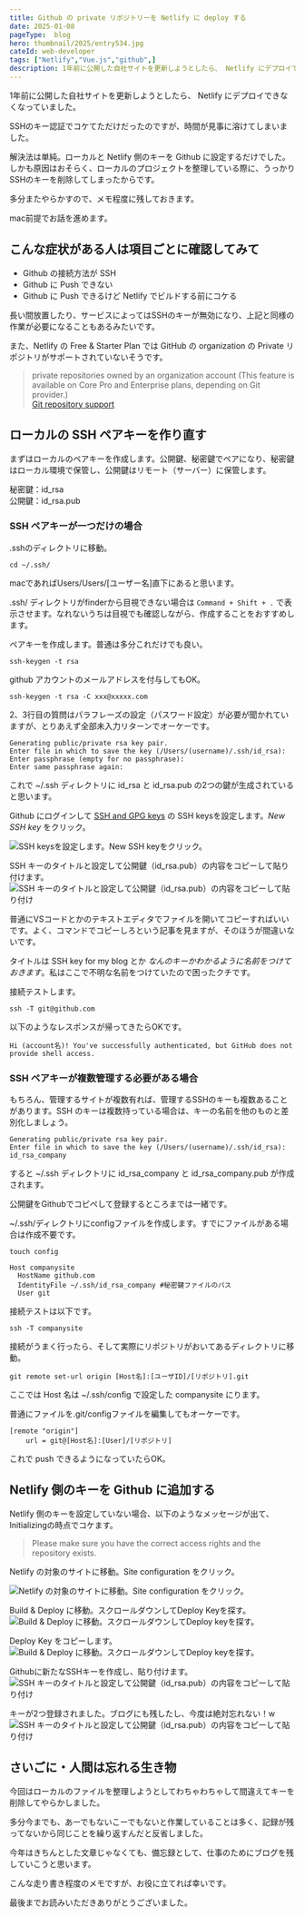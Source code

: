 ```yaml
---
title: Github の private リポジトリーを Netlify に deploy する
date: 2025-01-08
pageType:  blog
hero: thumbnail/2025/entry534.jpg
cateId: web-developer
tags: ["Netlify","Vue.js","github",]
description: 1年前に公開した自社サイトを更新しようとしたら、 Netlify にデプロイできなくなりました。ローカルと Netlify 側のキーを Github に設定するだけでした。順を追って手順を解説。
---
```

1年前に公開した自社サイトを更新しようとしたら、 Netlify にデプロイできなくなっていました。

SSHのキー認証でコケてただけだったのですが、時間が見事に溶けてしまいました。

解決法は単純。ローカルと Netlify 側のキーを Github に設定するだけでした。しかも原因はおそらく、ローカルのプロジェクトを整理している際に、うっかりSSHのキーを削除してしまったからです。

多分またやらかすので、メモ程度に残しておきます。

<prof></prof>

mac前提でお話を進めます。

## こんな症状がある人は項目ごとに確認してみて
* Github の接続方法が SSH
* Github に Push できない
* Github に Push できるけど Netlify でビルドする前にコケる

長い間放置したり、サービスによってはSSHのキーが無効になり、上記と同様の作業が必要になることもあるみたいです。

また、Netlify の Free & Starter Plan では GitHub の organization の Private リポジトリがサポートされていないそうです。

> private repositories owned by an organization account (This feature is available on Core Pro and Enterprise plans, depending on Git provider.)<br>
> [Git repository support](https://docs.netlify.com/git/overview/#git-repository-support)

## ローカルの SSH ペアキーを作り直す

まずはローカルのペアキーを作成します。公開鍵、秘密鍵でペアになり、秘密鍵はローカル環境で保管し、公開鍵はリモート（サーバー）に保管します。

秘密鍵：id_rsa<br>
公開鍵：id_rsa.pub

### SSH ペアキーが一つだけの場合
.sshのディレクトリに移動。

```shell:title=コマンド
cd ~/.ssh/
```
macであればUsers/Users/[ユーザー名]直下にあると思います。

.ssh/ ディレクトリがfinderから目視できない場合は `Command + Shift + .` で表示させます。なれないうちは目視でも確認しながら、作成することをおすすめします。

ペアキーを作成します。普通は多分これだけでも良い。

```shell:title=コマンド
ssh-keygen -t rsa
```

github アカウントのメールアドレスを付与してもOK。
```shell:title=コマンド
ssh-keygen -t rsa -C xxx@xxxxx.com
```
2、3行目の質問はパラフレーズの設定（パスワード設定）が必要か゚聞かれていますが、とりあえず全部未入力リターンでオーケーです。

```shell
Generating public/private rsa key pair.
Enter file in which to save the key (/Users/(username)/.ssh/id_rsa):
Enter passphrase (empty for no passphrase):
Enter same passphrase again:
```

これで ~/.ssh ディレクトリに id_rsa と id_rsa.pub の2つの鍵が生成されていると思います。

Github にログインして [SSH and GPG keys](https://github.com/settings/keys) の SSH keysを設定します。*New SSH key* をクリック。

![SSH keysを設定します。New SSH keyをクリック。](./images/01/entry534-2.jpg)

SSH キーのタイトルと設定して公開鍵（id_rsa.pub）の内容をコピーして貼り付けます。
![SSH キーのタイトルと設定して公開鍵（id_rsa.pub）の内容をコピーして貼り付け](./images/01/entry534-3.jpg)

普通にVSコードとかのテキストエディタでファイルを開いてコピーすればいいです。よく、コマンドでコピーしろという記事を見ますが、そのほうが間違いないです。

タイトルは SSH key for my blog とか *なんのキーかわかるように名前をつけておきます*。私はここで不明な名前をつけていたので困ったクチです。

接続テストします。
```shell:title=コマンド
ssh -T git@github.com
```
以下のようなレスポンスが帰ってきたらOKです。
```
Hi (account名)! You've successfully authenticated, but GitHub does not provide shell access.
```
### SSH ペアキーが複数管理する必要がある場合
もちろん、管理するサイトが複数有れば、管理するSSHのキーも複数あることがあります。SSH のキーは複数持っている場合は、キーの名前を他のものと差別化しましょう。

```shell
Generating public/private rsa key pair.
Enter file in which to save the key (/Users/(username)/.ssh/id_rsa): id_rsa_company
```

すると ~/.ssh ディレクトリに id_rsa_company と id_rsa_company.pub が作成されます。

公開鍵をGithubでコピペして登録するところまでは一緒です。

~/.ssh/ディレクトリにconfigファイルを作成します。すでにファイルがある場合は作成不要です。

```shell:title=コマンド
touch config
```

```md:title=config
Host companysite
  HostName github.com
  IdentityFile ~/.ssh/id_rsa_company #秘密鍵ファイルのパス
  User git
```
接続テストは以下です。
```shell:title=コマンド
ssh -T companysite
```
接続がうまく行ったら、そして実際にリポジトリがおいてあるディレクトリに移動。
```shell:title=コマンド
git remote set-url origin [Host名]:[ユーザID]/[リポジトリ].git
```
ここでは Host 名は ~/.ssh/config で設定した companysite にります。

普通にファイルを.git/configファイルを編集してもオーケーです。

```
[remote "origin"]
	url = git@[Host名]:[User]/[リポジトリ]
```
これで push できるようになっていたらOK。

## Netlify 側のキーを Github に追加する
Netlify 側のキーを設定していない場合、以下のようなメッセージが出て、Initializingの時点でコケます。

> Please make sure you have the correct access rights and the repository exists.

Netlify の対象のサイトに移動。Site configuration をクリック。 

![Netlify の対象のサイトに移動。Site configuration をクリック。 ](./images/01/entry534-1.jpg)

Build & Deploy に移動。スクロールダウンしてDeploy Keyを探す。
![Build & Deploy に移動。スクロールダウンしてDeploy keyを探す。 ](./images/01/entry534-4.jpg)

Deploy Key をコピーします。
![Build & Deploy に移動。スクロールダウンしてDeploy keyを探す。 ](./images/01/entry534-5.jpg)

Githubに新たなSSHキーを作成し、貼り付けます。
![SSH キーのタイトルと設定して公開鍵（id_rsa.pub）の内容をコピーして貼り付け](./images/01/entry534-3.jpg)

キーが2つ登録されました。ブログにも残したし、今度は絶対忘れない！w
![SSH キーのタイトルと設定して公開鍵（id_rsa.pub）の内容をコピーして貼り付け](./images/01/entry534-6.jpg)

## さいごに・人間は忘れる生き物
今回はローカルのファイルを整理しようとしてわちゃわちゃして間違えてキーを削除してやらかしました。

多分今までも、あーでもないこーでもないと作業していることは多く、記録が残ってないから同じことを繰り返すんだと反省しました。

今年はきちんとした文章じゃなくても、備忘録として、仕事のためにブログを残していこうと思います。

こんな走り書き程度のメモですが、お役に立てれば幸いです。

最後までお読みいただきありがとうございました。
